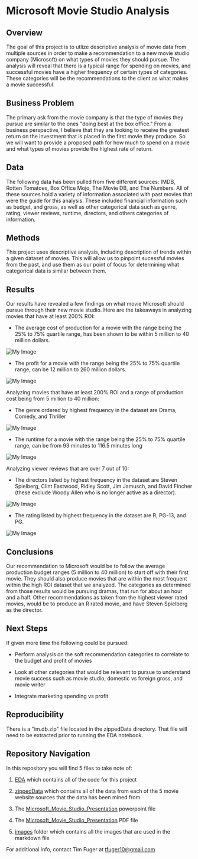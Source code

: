 # Microsoft Movie Studio Analysis


## Overview

The goal of this project is to utlize descriptive analysis of movie data from multiple sources in order to make a recommendation to a new movie studio company (Microsoft) on what types of movies they should pursue. The analysis will reveal that there is a typical range for spending on movies, and successful movies have a higher frequency of certain types of categories. These categories will be the recommendations to the client as what makes a movie successful.


## Business Problem

The primary ask from the movie company is that the type of movies they pursue are similar to the ones "doing best at the box office." From a business perspective, I believe that they are looking to receive the greatest return on the investment that is placed in the first movie they produce. So we will want to provide a proposed path for how much to spend on a movie and what types of movies provide the highest rate of return.


## Data

The following data has been pulled from five different sources: IMDB, Rotten Tomatoes, Box Office Mojo, The Movie DB, and The Numbers. All of these sources hold a variety of information associated with past movies that were the guide for this analysis. These included financial information such as budget, and gross, as well as other categorical data such as genre, rating, viewer reviews, runtime, directors, and others categories of information.


## Methods

This project uses descriptive analysis, including description of trends within a given dataset of movies. This will allow us to pinpoint sucessful movies from the past, and use them as our point of focus for determining what categorical data is similar between them.


## Results


Our results have revealed a few findings on what movie Microsoft should pursue through their new movie studio. Here are the takeaways in analyzing movies that have at least 200% ROI:
- The average cost of production for a movie with the range being the 25% to 75% quartile range, has been shown to be within 5 million to 40 million dollars.

![My Image](images/Movie-production-budget.png)

- The profit for a movie with the range being the 25% to 75% quartile range, can be 12 million to 260 million dollars.

![My Image](images/Movie-Profit.png)

Analyzing movies that have at least 200% ROI and a range of production cost being from 5 million to 40 million:
- The genre ordered by highest frequency in the dataset are Drama, Comedy, and Thriller

![My Image](images/Movie-genre.png)

- The runtime for a movie with the range being the 25% to 75% quartile range, can be from 93 minutes to 116.5 minutes long

![My Image](images/Movie-Runtime.png)

Analyzing viewer reviews that are over 7 out of 10:
- The directors listed by highest frequency in the dataset are Steven Spielberg, Clint Eastwood, Ridley Scott, Jim Jamusch, and David Fincher (these exclude Woody Allen who is no longer active as a director).

![My Image](images/Movie-Director.png)

- The rating listed by highest frequency in the dataset are R, PG-13, and PG.

![My Image](images/Movie-Rating.png)


## Conclusions

Our recommendation to Microsoft would be to follow the average production budget ranges (5 million to 40 million) to start off with their first movie. They should also produce movies that are within the most frequent within the high ROI dataset that we analyzed. The categories as determined from those results would be pursuing dramas, that run for about an hour and a half. Other recommendations as taken from the highest viewer rated movies, would be to produce an R rated movie, and have Steven Spielberg as the director. 



## Next Steps

If given more time the following could be pursued:

- Perform analysis on the soft recommendation categories to correlate to the budget and profit of movies

- Look at other categories that would be relevant to pursue to understand movie success such as movie studio, domestic vs foreign gross, and movie writer

- Integrate marketing spending vs profit

## Reproducibility

There is a "im.db.zip" file located in the zippedData directory. That file will need to be extracted prior to running the EDA notebook.



## Repository Navigation

In this repository you will find 5 files to take note of:
1. [EDA](EDA.ipynb) which contains all of the code for this project

2. [zippedData](zippedData) which contains all of the data from each of the 5 movie website sources that the data has been mined from

3. The [Microsoft_Movie_Studio_Presentation](Presentation/Microsoft_Movie_Studio_Presentation.pptx) powerpoint file

4. The [Microsoft_Movie_Studio_Presentation](Presentation/Microsoft_Movie_Studio_Presentation.pdf) PDF file

5. [images](images) folder which contains all the images that are used in the markdown file



For additional info, contact Tim Fuger at tfuger10@gmail.com